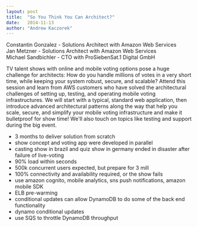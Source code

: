 ```yaml
---
layout: post
title:  "So You Think You Can Architect?"
date:   2014-11-13
author: "Andrew Kaczorek"
---
```


Constantin Gonzalez - Solutions Architect with Amazon Web Services  
Jan Metzner - Solutions Architect with Amazon Web Services  
Michael Sandbichler - CTO with ProSiebenSat.1 Digital GmbH  

TV talent shows with online and mobile voting options pose a huge challenge for architects: How do you handle millions of votes in a very short time, while keeping your system robust, secure, and scalable? Attend this session and learn from AWS customers who have solved the architectural challenges of setting up, testing, and operating mobile voting infrastructures. We will start with a typical, standard web application, then introduce advanced architectural patterns along the way that help you scale, secure, and simplify your mobile voting infrastructure and make it bulletproof for show time! We'll also touch on topics like testing and support during the big event.

* 3 months to deliver solution from scratch
* show concept and voting app were developed in parallel
* casting show in brazil and quiz show in germany ended in disaster after failure of live-voting
* 90% load within seconds
* 500k concurrent users expected, but prepare for 3 mill
* 100% connectivity and availability required, or the show fails
* use amazon cognito, mobile analytics, sns push notifications, amazon mobile SDK
* ELB pre-warming
* conditional updates can allow DynamoDB to do some of the back end functionality
* dynamo conditional updates
* use SQS to throttle DynamoDB throughput
